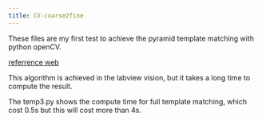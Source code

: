 ```yaml
---
title: CV-coarse2fine
---
```


These files are my first test to achieve the pyramid template matching with python openCV.

[referrence web](https://zone.ni.com/reference/en-XX/help/370281AC-01/nivisionconcepts/pattern_matching_techniques/)

This algorithm is achieved in the labview vision, but it takes a long time to compute the result. 

The temp3.py shows the compute time for full template matching, which cost 0.5s but this will cost more than 4s. 



<!-- Up to now, I could match the template and make pyramids for images.
But there are several points that they are too closed to each other.
I need to define a compare function to select the best ones. -->

